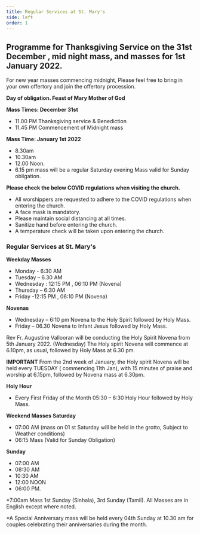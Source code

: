 ```yaml
---
title: Regular Services at St. Mary's
side: left
order: 1
---
```


## Programme for Thanksgiving Service on the 31st December , mid night mass, and masses for 1st January 2022.

For new year masses commencing midnight,  Please feel free to bring in your own  offertory and join the offertory procession.

 **Day of obligation. Feast of Mary Mother of God** 

**Mass Times: December 31st**
* 11.00 PM Thanksgiving service & Benediction 
* 11.45 PM Commencement of Midnight mass 

 **Mass Time: January 1st 2022** 
 * 8.30am
* 10.30am
* 12.00 Noon.
* 6.15 pm mass will be a regular Saturday evening Mass valid for Sunday obligation.
 
**Please check the below COVID regulations when visiting the church.**
*  All worshippers are requested to adhere to the COVID regulations when entering the church.
* A face mask is mandatory.
* Please maintain social distancing at all times. 
* Sanitize hand before entering the church. 
* A temperature  check will be taken upon entering the church. 

### Regular Services at St. Mary's

**Weekday Masses**
* Monday - 6:30 AM
* Tuesday – 6.30 AM
* Wednesday : 12:15 PM , 06:10 PM (Novena)
* Thursday – 6:30 AM
* Friday -12:15 PM , 06:10 PM (Novena)

**Novenas**

* Wednesday – 6:10 pm Novena to the Holy Spirit followed by Holy Mass.
* Friday – 06.30 Novena to Infant Jesus followed by Holy Mass.

Rev Fr. Augustine Vallooran  will be conducting the Holy Spirit Novena from 5th January 2022. (Wednesday)
The Holy spirit Novena will commence at 6.10pm, as usual, followed by Holy Mass at 6.30 pm.

 **IMPORTANT**
From the 2nd week of January, the Holy spirit Novena will be held every TUESDAY ( commencing 11th Jan), with 15 minutes of praise and worship at 6.15pm, followed by Novena  mass at 6.30pm.

**Holy Hour** 

* Every First Friday of the Month 05:30 – 6:30 Holy Hour followed by Holy Mass.

**Weekend Masses**
**Saturday**

* 07:00 AM (mass on 01 st Saturday will be held in the grotto, Subject to Weather conditions)
* 06:15 Mass (Valid for Sunday Obligation)

**Sunday**

* 07:00 AM
* 08:30 AM
* 10:30 AM
* 12:00 NOON
* 06:00 PM.

*7:00am Mass 1st Sunday (Sinhala), 3rd Sunday (Tamil). All Masses are in English except where noted. 

*A Special Anniversary mass will be held every 04th Sunday at 10.30 am for couples celebrating their anniversaries during the month.
